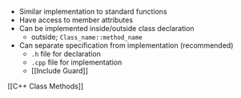 - Similar implementation to standard functions
- Have access to member attributes
- Can be implemented inside/outside class declaration
	- outside; `Class_name::method_name`
- Can separate specification from implementation (recommended)
	- `.h` file for declaration
	- `.cpp` file for implementation
	- [[Include Guard]]

[[C++ Class Methods]]
